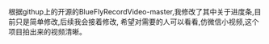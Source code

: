 根据githup上的开源的BlueFlyRecordVideo-master,我修改了其中关于进度条,目前只是简单修改,后续我会接着修改,
希望对需要的人可以看看,仿微信小视频,这个项目拍出来的视频清晰。
